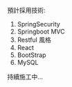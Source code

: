 預計採用技術: 
 1. SpringSecurity
 2. Springboot MVC
 3. Restful 風格
 4. React
 5. BootStrap
 6. MySQL

持續施工中...

